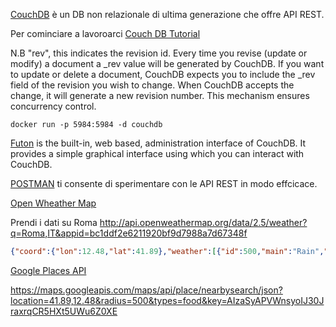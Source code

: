 [CouchDB](http://couchdb.apache.org/) è un DB non relazionale di ultima generazione che offre API REST.

Per cominciare a lavoroarci
[Couch DB Tutorial](https://www.tutorialspoint.com/couchdb/index.htm)

N.B "rev", this indicates the revision id. Every time you revise (update or modify) a document a _rev value will be generated by CouchDB. If you want to update or delete a document, CouchDB expects you to include the _rev field of the revision you wish to change. When CouchDB accepts the change, it will generate a new revision number. This mechanism ensures concurrency control.

```
docker run -p 5984:5984 -d couchdb
```

[Futon](http://localhost:5984/_utils/) is the built-in, web based, administration interface of CouchDB. It provides a simple graphical interface using which you can interact with CouchDB.

[POSTMAN](https://www.getpostman.com/) ti consente di sperimentare con le API REST in modo effcicace.

[Open Wheather Map](https://openweathermap.org/api)

Prendi i dati su Roma
http://api.openweathermap.org/data/2.5/weather?q=Roma,IT&appid=bc1ddf2e6211920bf9d7988a7d67348f

```json
{"coord":{"lon":12.48,"lat":41.89},"weather":[{"id":500,"main":"Rain","description":"light rain","icon":"10n"}],"base":"stations","main":{"temp":291.72,"pressure":1012,"humidity":63,"temp_min":289.15,"temp_max":293.15},"visibility":9000,"wind":{"speed":3.1,"deg":210},"clouds":{"all":20},"dt":1508689200,"sys":{"type":1,"id":5848,"message":0.0035,"country":"IT","sunrise":1508650281,"sunset":1508689010},"id":3169070,"name":"Roma","cod":20
```

[Google Places API](https://developers.google.com/places/web-service/search?authuser=1)

https://maps.googleapis.com/maps/api/place/nearbysearch/json?location=41.89,12.48&radius=500&types=food&key=AIzaSyAPVWnsyoIJ30JraxrqCR5HXt5UWu6Z0XE
